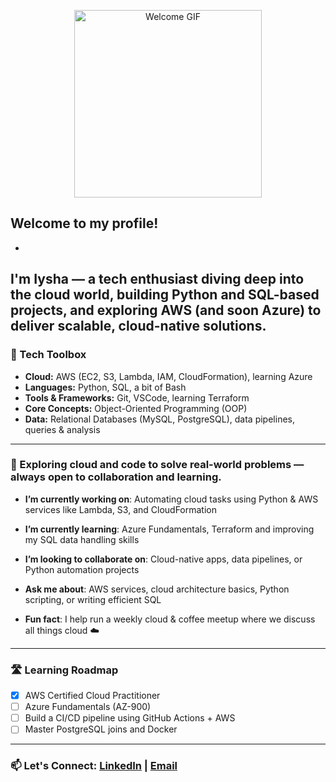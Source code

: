 <p align="center">
  <img 
    src="https://media2.giphy.com/media/v1.Y2lkPTc5MGI3NjExZnl5ZGlidnUzcGs4bmd3NjY4bHZubWNuamR6eDBpbHhqNXB4MWdlZCZlcD12MV9pbnRlcm5hbF9naWZfYnlfaWQmY3Q9Zw/xUPGGDNsLvqsBOhuU0/giphy.gif" 
    height="300" 
    style="width: auto;" 
    alt="Welcome GIF" />
</p>

## Welcome to my profile!
-
I'm Iysha — a tech enthusiast diving deep into the **cloud world**, building **Python and SQL-based projects**, and exploring **AWS (and soon Azure)** to deliver scalable, cloud-native solutions.
---

### 🧰 Tech Toolbox
-  **Cloud:** AWS (EC2, S3, Lambda, IAM, CloudFormation), learning Azure  
-  **Languages:** Python, SQL, a bit of Bash  
-  **Tools & Frameworks:** Git, VSCode, learning Terraform
-  **Core Concepts:** Object-Oriented Programming (OOP)
-  **Data:** Relational Databases (MySQL, PostgreSQL), data pipelines, queries & analysis  

---
### 📌 Exploring cloud and code to solve real-world problems — always open to collaboration and learning.

-  **I’m currently working on**: Automating cloud tasks using Python & AWS services like Lambda, S3, and CloudFormation
-  **I’m currently learning**: Azure Fundamentals, Terraform and improving my SQL data handling skills  

-  **I’m looking to collaborate on**: Cloud-native apps, data pipelines, or Python automation projects  
-  **Ask me about**: AWS services, cloud architecture basics, Python scripting, or writing efficient SQL  
-  **Fun fact**: I help run a weekly cloud & coffee meetup where we discuss all things cloud ☁️  

---

### 🛣️ Learning Roadmap
- [x] AWS Certified Cloud Practitioner
- [ ] Azure Fundamentals (AZ-900)
- [ ] Build a CI/CD pipeline using GitHub Actions + AWS
- [ ] Master PostgreSQL joins and Docker

---
### 📫 **Let's Connect**: [LinkedIn](https://www.linkedin.com/in/iyshakhan/) | [Email](mailto:iyshakhan75@gmail.com)  
